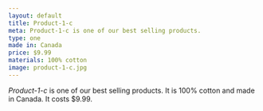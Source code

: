 ```yaml
---
layout: default
title: Product-1-c
meta: Product-1-c is one of our best selling products.
type: one
made in: Canada
price: $9.99
materials: 100% cotton
image: product-1-c.jpg
---
```


*Product-1-c* is one of our best selling products. It is 100% cotton and made in Canada. It costs $9.99.
